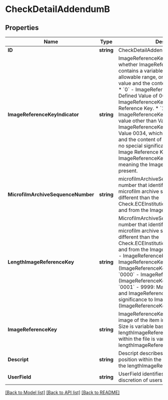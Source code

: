 # CheckDetailAddendumB

## Properties

Name | Type | Description | Notes
------------ | ------------- | ------------- | -------------
**ID** | **string** | CheckDetailAddendumB ID | [optional] 
**ImageReferenceKeyIndicator** | **string** | ImageReferenceKeyIndicator identifies whether ImageReferenceKeyLength contains a variable value within the allowable range, or contains a defined value and the content is ItemReferenceKey.  * &#x60;0&#x60; - ImageReferenceKeyIndicator has Defined Value of 0034 and ImageReferenceKey contains the Image Reference Key. * &#x60;1&#x60;- ImageReferenceKeyIndicator contains a value other than Value 0034; or ImageReferenceKeyIndicator contains Value 0034, which is not a Defined Value, and the content of ImageReferenceKey has no special significance with regards to an Image Reference Key; or ImageReferenceKeyIndicator is 0000, meaning the ImageReferenceKey is not present.  | [optional] 
**MicrofilmArchiveSequenceNumber** | **string** | microfilmArchiveSequenceNumber is a number that identifies the item in the microfilm archive system; it may be different than the Check.ECEInstitutionItemSequenceNumber and from the ImageReferenceKey. | 
**LengthImageReferenceKey** | **string** | MicrofilmArchiveSequenceNumber A number that identifies the item in the microfilm archive system; it may be different than the Check.ECEInstitutionItemSequenceNumber and from the ImageReferenceKey.  * &#x60;0034&#x60; - ImageReferenceKey contains the ImageReferenceKey (ImageReferenceKeyIndicator is 0). * &#x60;0000&#x60; - ImageReferenceKey not present (ImageReferenceKeyIndicator is 1). * &#x60;0001&#x60; - 9999: May include Value 0034, and ImageReferenceKey has no special significance to Image Reference Key (ImageReferenceKey is 1).  | [optional] 
**ImageReferenceKey** | **string** | ImageReferenceKey is used to find the image of the item in the image data system.  Size is variable based on lengthImageReferenceKey. The position within the file is variable based on the lengthImageReferenceKey.  | [optional] 
**Descript** | **string** | Descript describes the transaction.  The position within the file is variable based on the lengthImageReferenceKey. | [optional] 
**UserField** | **string** | UserField identifies a field used at the discretion of users of the standard. | [optional] 

[[Back to Model list]](../README.md#documentation-for-models) [[Back to API list]](../README.md#documentation-for-api-endpoints) [[Back to README]](../README.md)


